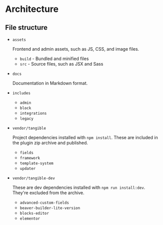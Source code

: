 # Architecture

## File structure

- `assets`
  
  Frontend and admin assets, such as JS, CSS, and image files.

  - `build` - Bundled and minified files
  - `src` - Source files, such as JSX and Sass

- `docs`

  Documentation in Markdown format.

- `includes`
  - `admin`
  - `block`
  - `integrations`
  - `legacy`

- `vendor/tangible`

  Project dependencies installed with `npm install`. These are included in the plugin zip archive and published.

  - `fields`
  - `framework`
  - `template-system`
  - `updater`

- `vendor/tangible-dev`

  These are dev dependencies installed with `npm run install:dev`. They're excluded from the archive.

  - `advanced-custom-fields`
  - `beaver-builder-lite-version`
  - `blocks-editor`
  - `elementor`
